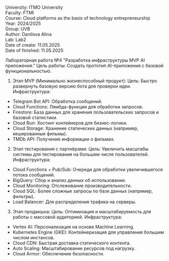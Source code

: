 University: ITMO University  
Faculty: FTMI  
Course: Cloud platforms as the basis of technology entrepreneurship  
Year: 2024/2025  
Group: UVB  
Author: Danilova Alina  
Lab: Lab2  
Date of create: 11.05.2025  
Date of finished: 11.05.2025  
  

Лабораторная работа №4 "Разработка инфраструктуры MVP AI приложения."
Цель работы: Создать прототип AI-приложения с базовой функциональностью.  


1. Этап MVP (Минимально жизнеспособный продукт):
Цель: Быстро развернуть базовую версию бота для проверки идеи.
Инфраструктура:
- Telegram Bot API: Обработка сообщений.
- Cloud Functions: Лямбда-функции для обработки запросов.
- Firestore: База данных для хранения пользовательских запросов и базовой статистики.
- Cloud Run: Хостинг контейнеров для бизнес-логики.
- Cloud Storage: Хранение статических данных (например, кешированные фильмы).
- TMDb API: Получение информации о фильмах.

2. Этап тестирования с партнёрами:
Цель: Увеличить масштабы системы для тестирования на большем числе пользователей.
Инфраструктура:
- Cloud Functions + Pub/Sub: Очереди для обработки увеличившегося потока сообщений.
- BigQuery: Сбор и анализ данных об использовании.
- Cloud Monitoring: Отслеживание производительности.
- Cloud SQL: Более сложные запросы по базе данных (например, фильтры).
- Load Balancer: Для распределения трафика на серверы.

3. Этап продакшна:
Цель: Оптимизация и масштабируемость для работы с массовой аудиторией.
Инфраструктура:
- Vertex AI: Персонализация на основе Machine Learning.
- Kubernetes Engine (GKE): Контейнеризация для управления большим числом инстансов.
- Cloud CDN: Быстрая доставка статического контента.
- Auto Scaling: Масштабирование ресурсов под нагрузку.
- Cloud Armor: Обеспечение безопасности.
  

